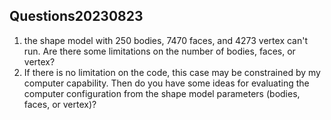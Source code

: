 ## Questions20230823

1. the shape model with 250 bodies, 7470 faces, and 4273 vertex can't run. Are there some limitations on the number of bodies, faces, or vertex?
1. If there is no limitation on the code, this case may be constrained by my computer capability.  Then do you have some ideas for evaluating the computer configuration from the shape model parameters (bodies, faces, or vertex)? 
